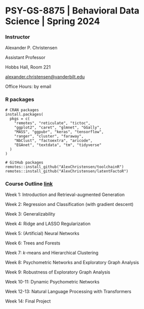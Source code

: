 # PSY-GS-8875 | Behavioral Data Science | Spring 2024

### Instructor
Alexander P. Christensen

Assistant Professor

Hobbs Hall, Room 221

[alexander.christensen@vanderbilt.edu](mailto:alexander.christensen@vanderbilt.edu)

Office Hours: by email

### R packages

```
# CRAN packages
install.packages(
  pkgs = c(
    "remotes", "reticulate", "tictoc",
    "ggplot2", "caret", "glmnet", "GGally",
    "MASS", "ggpubr", "keras", "tensorflow", 
    "ranger", "cluster", "faraway",
    "NbClust", "factoextra", "aricode", 
    "EGAnet", "textdata", "tm", "tidyverse"
  )
)

# GitHub packages
remotes::install_github("AlexChristensen/toolchainR")
remotes::install_github("AlexChristensen/latentFactoR")
```

### Course Outline [link](https://docs.google.com/spreadsheets/d/1h7zq3rfj3JwyiW6lUcTt4Uid7i0BFrt1/edit?usp=sharing&ouid=113368369928842739072&rtpof=true&sd=true)

Week 1: Introduction and Retrieval-augmented Generation

Week 2: Regression and Classification (with gradient descent)

Week 3: Generalizability

Week 4: Ridge and LASSO Regularization

Week 5: (Artificial) Neural Networks

Week 6: Trees and Forests

Week 7: $k$-means and Hierarchical Clustering

Week 8: Psychometric Networks and Exploratory Graph Analysis

Week 9: Robustness of Exploratory Graph Analysis

Week 10-11: Dynamic Psychometric Networks

Week 12-13: Natural Language Processing with Transformers

Week 14: Final Project